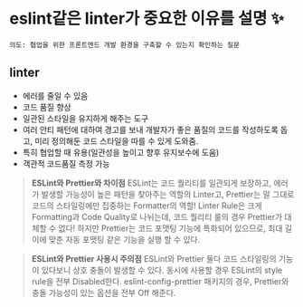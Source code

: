 # eslint같은 linter가 중요한 이유를 설명 ✨

`의도: 협업을 위한 프론트엔드 개발 환경을 구축할 수 있는지 확인하는 질문`

## linter

- 에러를 줄일 수 있음
- 코드 품질 향상
- 일관된 스타일을 유지하게 해주는 도구
- 여러 안티 패턴에 대하여 경고를 보내 개발자가 좋은 품질의 코드를 작성하도록 돕고, 미리 정의해둔 코드 스타일을 따를 수 있게 도와줌.
- 특히 협업할 때 유용(일관성을 높이고 향후 유지보수에 도움)
- 객관적 코드품질 측정 가능

> **ESLint와 Prettier와 차이점**
> ESLint는 코드 퀄리티를 일관되게 보장하고, 에러가 발생할 가능성이 높은 패턴을 찾아주는 역할의 Linter고, Prettier는 말 그대로 코드의 스타일링에만 집중하는 Formatter의 역할!
> Linter Rule은 크게 Formatting과 Code Quality로 나뉘는데, 코드 퀄리티 룰의 경우 Prettier가 대체할 수 없다!
> 하지만 Prettier는 코드 포맷팅 기능에 특화되어 있으므로, 최대 길이에 맞춘 자동 포맷팅 같은 기능을 실행 할 수 있다.

> **ESLint와 Prettier 사용시 주의점**
> ESLint와 Prettier 둘다 코드 스타일링의 기능이 있다보니 상호 충돌이 발생할 수 있다.
> 동시에 사용할 경우 ESLint의 style rule을 전부 Disabled한다.
> eslint-config-prettier 패키지의 경우, Prettier와 충돌 가능성이 있는 옵션을 전부 Off 해준다.
